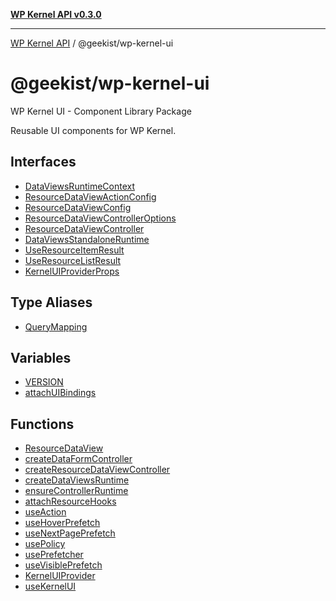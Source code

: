 [**WP Kernel API v0.3.0**](../../README.md)

---

[WP Kernel API](../../README.md) / @geekist/wp-kernel-ui

# @geekist/wp-kernel-ui

WP Kernel UI - Component Library Package

Reusable UI components for WP Kernel.

## Interfaces

- [DataViewsRuntimeContext](interfaces/DataViewsRuntimeContext.md)
- [ResourceDataViewActionConfig](interfaces/ResourceDataViewActionConfig.md)
- [ResourceDataViewConfig](interfaces/ResourceDataViewConfig.md)
- [ResourceDataViewControllerOptions](interfaces/ResourceDataViewControllerOptions.md)
- [ResourceDataViewController](interfaces/ResourceDataViewController.md)
- [DataViewsStandaloneRuntime](interfaces/DataViewsStandaloneRuntime.md)
- [UseResourceItemResult](interfaces/UseResourceItemResult.md)
- [UseResourceListResult](interfaces/UseResourceListResult.md)
- [KernelUIProviderProps](interfaces/KernelUIProviderProps.md)

## Type Aliases

- [QueryMapping](type-aliases/QueryMapping.md)

## Variables

- [VERSION](variables/VERSION.md)
- [attachUIBindings](variables/attachUIBindings.md)

## Functions

- [ResourceDataView](functions/ResourceDataView.md)
- [createDataFormController](functions/createDataFormController.md)
- [createResourceDataViewController](functions/createResourceDataViewController.md)
- [createDataViewsRuntime](functions/createDataViewsRuntime.md)
- [ensureControllerRuntime](functions/ensureControllerRuntime.md)
- [attachResourceHooks](functions/attachResourceHooks.md)
- [useAction](functions/useAction.md)
- [useHoverPrefetch](functions/useHoverPrefetch.md)
- [useNextPagePrefetch](functions/useNextPagePrefetch.md)
- [usePolicy](functions/usePolicy.md)
- [usePrefetcher](functions/usePrefetcher.md)
- [useVisiblePrefetch](functions/useVisiblePrefetch.md)
- [KernelUIProvider](functions/KernelUIProvider.md)
- [useKernelUI](functions/useKernelUI.md)
